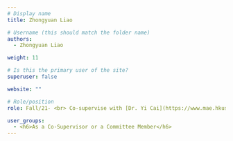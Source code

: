 ```yaml
---
# Display name
title: Zhongyuan Liao

# Username (this should match the folder name)
authors:
  - Zhongyuan Liao

weight: 11

# Is this the primary user of the site?
superuser: false

website: ""

# Role/position
role: Fall/21- <br> Co-supervise with [Dr. Yi Cai](https://www.mae.hkust.edu.hk/en/people/faculty/detail/cai-yi)

user_groups:
  - <h6>As a Co-Supervisor or a Committee Member</h6>
---
```

